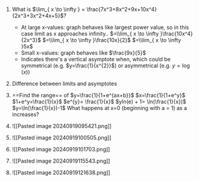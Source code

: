  1. What is $\lim_{ x \to \infty } = \frac{7x^3+8x^2+9x+10x^4}{2x^3+3x^2+4x+5}$?
	- At large x-values: graph behaves like largest power value, so in this case limit as x approaches infinity.. 
		$=\\lim_{ x \to \infty }\frac{10x^4}{2x^3}$
		$=\\lim_{ x \to \infty }\frac{10x}{2}$
		$=\\lim_{ x \to \infty }5x$ 
	- Small x-values: graph behaves like $\frac{9x}{5}$
	- Indicates there's a vertical asymptote when, which could be symmetrical (e.g. $y=\frac{1}{x^{2}}$) or asymmetrical (e.g. $y=\log(x)$)


2. Difference between limits and asymptotes 

3. ==Find the range== of $y=\frac{1}{1+e^{ax+b}}$
			$x=\frac{1}{1+e^y}$
			$1+e^y=\frac{1}{x}$
			$e^{y}= \frac{1}{x}$
			$yln(e) + 1= \ln(\frac{1}{x})$
			$y=\ln(\frac{1}{x})-1$
			What happens at x=0 (beginning with a = 1) as a increases?

4.  ![[Pasted image 20240919095421.png]]

5. ![[Pasted image 20240919100505.png]]

6. ![[Pasted image 20240919101703.png]]

7. ![[Pasted image 20240919115543.png]]

8. ![[Pasted image 20240919121638.png]]